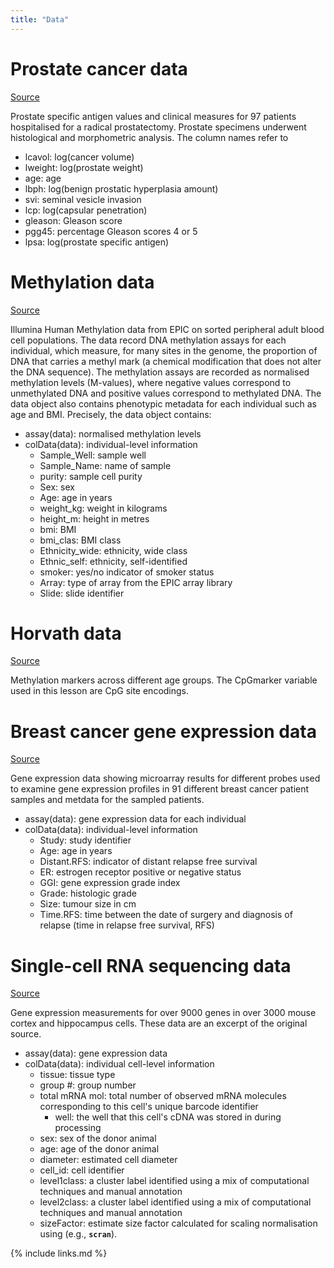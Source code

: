 ```yaml
---
title: "Data"
---
```


# Prostate cancer data 
[Source](https://search.r-project.org/CRAN/refmans/bayesQR/html/Prostate.html)

Prostate specific antigen values and clinical measures for 97 patients hospitalised for a radical prostatectomy. Prostate specimens underwent histological and morphometric analysis. The column names refer to 

- lcavol: log(cancer volume)
- lweight: log(prostate weight)
- age: age
- lbph: log(benign prostatic hyperplasia amount)
- svi: seminal vesicle invasion
- lcp: log(capsular penetration)
- gleason: Gleason score
- pgg45: percentage Gleason scores 4 or 5
- lpsa: log(prostate specific antigen)

# Methylation data

[Source](https://bioconductor.org/packages/release/data/experiment/html/FlowSorted.Blood.EPIC.html)

Illumina Human Methylation data from EPIC on sorted peripheral adult blood cell populations. The data record DNA methylation assays for each individual, which measure, for many sites in the genome, the proportion of DNA that carries a methyl mark (a chemical modification that does not alter the DNA sequence). The methylation assays are recorded as normalised methylation levels (M-values), where negative values correspond to unmethylated DNA and positive values correspond to methylated DNA. The data object also contains phenotypic metadata for each individual such as age and BMI. Precisely, the data object contains: 

- assay(data): normalised methylation levels 
- colData(data): individual-level information
    - Sample_Well: sample well
    - Sample_Name: name of sample
    - purity: sample cell purity 
    - Sex: sex 
    - Age: age in years
    - weight_kg: weight in kilograms
    - height_m: height in metres
    - bmi: BMI
    - bmi_clas: BMI class
    - Ethnicity_wide: ethnicity, wide class
    - Ethnic_self: ethnicity, self-identified
    - smoker: yes/no indicator of smoker status
    - Array: type of array from the EPIC array library
    - Slide: slide identifier
 
# Horvath data

[Source](https://journals.plos.org/plosone/article?id=10.1371/journal.pone.0014821#s5)

Methylation markers across different age groups. The CpGmarker variable used in this lesson are CpG site encodings.
  
# Breast cancer gene expression data

[Source](https://www.ncbi.nlm.nih.gov/geo/query/acc.cgi?acc=GSE2990)

Gene expression data showing microarray results for different probes used to examine gene expression profiles in 91 different breast cancer patient samples and metdata for the sampled patients.

- assay(data): gene expression data for each individual
- colData(data): individual-level information
  - Study: study identifier 
  - Age: age in years
  - Distant.RFS: indicator of distant relapse free survival  
  - ER: estrogen receptor positive or negative status
  - GGI: gene expression grade index 
  - Grade: histologic grade 
  - Size: tumour size in cm
  - Time.RFS: time between the date of surgery and diagnosis of relapse (time in relapse free survival, RFS)

# Single-cell RNA sequencing data

[Source](https://pubmed.ncbi.nlm.nih.gov/25700174/)

Gene expression measurements for over 9000 genes in over 3000 mouse cortex and hippocampus cells. These data are an excerpt of the original source.

- assay(data): gene expression data 
- colData(data): individual cell-level information
  - tissue: tissue type
  - group #: group number
  - total mRNA mol: total number of observed mRNA molecules corresponding to this cell's unique barcode identifier
    - well: the well that this cell's cDNA was stored in during processing
  - sex: sex of the donor animal
  - age: age of the donor animal 
  - diameter: estimated cell diameter
  - cell_id: cell identifier 
  - level1class: a cluster label identified using a mix of computational techniques and manual annotation
  - level2class: a cluster label identified using a mix of computational techniques and manual annotation
  - sizeFactor:   estimate size factor calculated for scaling normalisation using (e.g., **`scran`**).


{% include links.md %}

